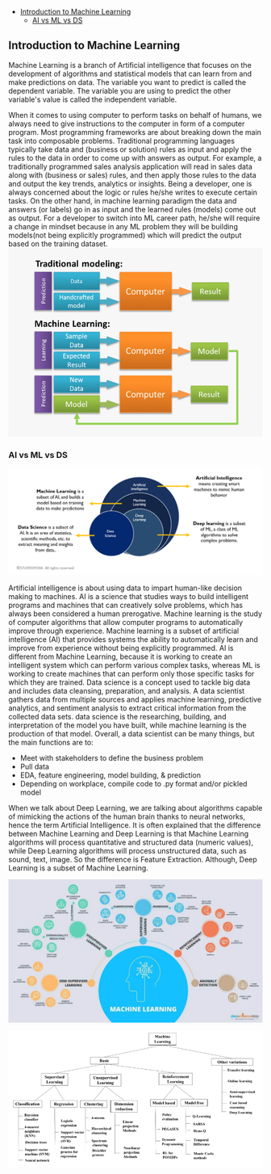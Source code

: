 - [Introduction to Machine Learning](#introduction-to-machine-learning)
  - [AI vs ML vs DS](#ai-vs-ml-vs-ds)


## Introduction to Machine Learning
Machine Learning is a branch of Artificial intelligence that focuses on the development of algorithms and statistical models that can learn from and make predictions on data. The variable you want to predict is called the dependent variable. The variable you are using to predict the other variable's value is called the independent variable.

When it comes to using computer to perform tasks on behalf of humans, we always need to give instructions to the computer in form of a computer program. Most programming frameworks are about breaking down the main task into composable problems.
Traditional programming languages typically take data and (business or solution) rules as input and apply the rules to the data in order to come up with answers as output. For example, a traditionally programmed sales analysis application will read in sales data along with (business or sales) rules, and then apply those rules to the data and output the key trends, analytics or insights. Being a developer, one is always concerned about the logic or rules he/she writes to execute certain tasks.
On the other hand, in machine learning paradigm the data and answers (or labels) go in as input and the learned rules (models) come out as output. 
For a developer to switch into ML career path, he/she will require a change in mindset because in any ML problem they will be building models(not being explicitly programmed) which will predict the output based on the training dataset.
![Traditional Programming vs Machine Learning](image-1.png)

### AI vs ML vs DS

![AI vs ML vs DS (Credit: Studyopedia)](image.png)

Artificial intelligence is about using data to impart human-like decision making to machines. AI is a science that studies ways to build intelligent programs and machines that can creatively solve problems, which has always been considered a human prerogative.
Machine learning is the study of computer algorithms that allow computer programs to automatically improve through experience. Machine learning is a subset of artificial intelligence (AI) that provides systems the ability to automatically learn and improve from experience without being explicitly programmed.
AI is different from Machine Learning, because it is working to create an intelligent system which can perform various complex tasks, whereas ML is working to create machines that can perform only those specific tasks for which they are trained.
Data science is a concept used to tackle big data and includes data cleansing, preparation, and analysis. A data scientist gathers data from multiple sources and applies machine learning, predictive analytics, and sentiment analysis to extract critical information from the collected data sets.
data science is the researching, building, and interpretation of the model you have built, while machine learning is the production of that model.
Overall, a data scientist can be many things, but the main functions are to:
- Meet with stakeholders to define the business problem
- Pull data
- EDA, feature engineering, model building, & prediction
- Depending on workplace, compile code to .py format and/or pickled model

When we talk about Deep Learning, we are talking about algorithms capable of mimicking the actions of the human brain thanks to neural networks, hence the term Artificial Intelligence. It is often explained that the difference between Machine Learning and Deep Learning is that Machine Learning algorithms will process quantitative and structured data (numeric values), while Deep Learning algorithms will process unstructured data, such as sound, text, image. So the difference is Feature Extraction. Although, Deep Learning is a subset of Machine Learning.


![Types of Machine Learning Algos (Credit: datasciencedojo)](image-2.png)

![Taxonomy of ML](image-3.png)
